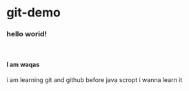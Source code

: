 # git-demo
<h3>hello worid!</h3>
<br>
<h4>I am waqas </h4>
<P>i am learning git and github before java scropt i wanna learn it  </P>
